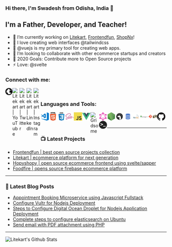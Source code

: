 ### Hi there, I'm Swadesh from Odisha, India 👋

## I'm a Father, Developer, and Teacher!
- 🔭 I’m currently working on [Litekart][website], [Frontendfun](https://www.frontendfun.com), [ShopNx](https://shopnx.in)!
- 🌱 I love creating web interfaces @tailwindcss 
- 🧰 @vuejs is my primary tool for creating web apps.
- 👯 I’m looking to collaborate with other ecommerce startups and creators
- 🥅 2020 Goals: Contribute more to Open Source projects
- ⚡ Love: @svelte

### Connect with me:

[<img align="left" alt="litekart.in" width="22px" src="https://raw.githubusercontent.com/iconic/open-iconic/master/svg/globe.svg" />][website]
[<img align="left" alt="Litekart | YouTube" width="22px" src="https://cdn.jsdelivr.net/npm/simple-icons@v3/icons/youtube.svg" />][youtube]
[<img align="left" alt="Litekart | Twitter" width="22px" src="https://cdn.jsdelivr.net/npm/simple-icons@v3/icons/twitter.svg" />][twitter]
[<img align="left" alt="Litekart | LinkedIn" width="22px" src="https://cdn.jsdelivr.net/npm/simple-icons@v3/icons/linkedin.svg" />][linkedin]
[<img align="left" alt="Litekart | Instagram" width="22px" src="https://cdn.jsdelivr.net/npm/simple-icons@v3/icons/instagram.svg" />][instagram]

<br />

### Languages and Tools:

[<img align="left" alt="Visual Studio Code" width="26px" src="https://raw.githubusercontent.com/github/explore/80688e429a7d4ef2fca1e82350fe8e3517d3494d/topics/visual-studio-code/visual-studio-code.png" />][website]
[<img align="left" alt="HTML5" width="26px" src="https://raw.githubusercontent.com/github/explore/80688e429a7d4ef2fca1e82350fe8e3517d3494d/topics/html/html.png" />][website]
[<img align="left" alt="CSS3" width="26px" src="https://raw.githubusercontent.com/github/explore/80688e429a7d4ef2fca1e82350fe8e3517d3494d/topics/css/css.png" />][website]
[<img align="left" alt="Sass" width="26px" src="https://raw.githubusercontent.com/github/explore/80688e429a7d4ef2fca1e82350fe8e3517d3494d/topics/sass/sass.png" />][website]
[<img align="left" alt="JavaScript" width="26px" src="https://raw.githubusercontent.com/github/explore/80688e429a7d4ef2fca1e82350fe8e3517d3494d/topics/javascript/javascript.png" />][website]
[<img align="left" alt="Vue" width="26px" src="https://raw.githubusercontent.com/github/explore/80688e429a7d4ef2fca1e82350fe8e3517d3494d/topics/vue/vue.png" />][website]
[<img align="left" alt="Gridsome" width="26px" src="https://avatars2.githubusercontent.com/u/17981963?v=4" />][website]
[<img align="left" alt="GraphQL" width="26px" src="https://raw.githubusercontent.com/github/explore/80688e429a7d4ef2fca1e82350fe8e3517d3494d/topics/graphql/graphql.png" />][website]
[<img align="left" alt="Node.js" width="26px" src="https://raw.githubusercontent.com/github/explore/80688e429a7d4ef2fca1e82350fe8e3517d3494d/topics/nodejs/nodejs.png" />][website]
[<img align="left" alt="Deno" width="26px" src="https://raw.githubusercontent.com/github/explore/361e2821e2dea67711cde99c9c40ed357061cf27/topics/deno/deno.png" />][website]
[<img align="left" alt="SQL" width="26px" src="https://raw.githubusercontent.com/github/explore/80688e429a7d4ef2fca1e82350fe8e3517d3494d/topics/sql/sql.png" />][website]
[<img align="left" alt="MySQL" width="26px" src="https://raw.githubusercontent.com/github/explore/80688e429a7d4ef2fca1e82350fe8e3517d3494d/topics/mysql/mysql.png" />][website]
[<img align="left" alt="MongoDB" width="26px" src="https://raw.githubusercontent.com/github/explore/80688e429a7d4ef2fca1e82350fe8e3517d3494d/topics/mongodb/mongodb.png" />][website]
[<img align="left" alt="Git" width="26px" src="https://raw.githubusercontent.com/github/explore/80688e429a7d4ef2fca1e82350fe8e3517d3494d/topics/git/git.png" />][website]
[<img align="left" alt="GitHub" width="26px" src="https://raw.githubusercontent.com/github/explore/78df643247d429f6cc873026c0622819ad797942/topics/github/github.png" />][website]
[<img align="left" alt="HTML5" width="26px" src="https://raw.githubusercontent.com/github/explore/80688e429a7d4ef2fca1e82350fe8e3517d3494d/topics/terminal/terminal.png" />][website]

<br />
<br />

---

### 📺 Latest Projects
<!-- PROJECTS:START -->
- [Frontendfun | best open source projects collection](https://www.frontendfun.com/)
- [Litekart | ecommerce platform for next generation](https://www.litekart.in/)
- [Hopyshopy | open source ecommerce frontend using svelte/sapper](https://www.hopyshopy.com/)
- [Foodfire | opens source firebase ecommerce platform](https://foodfire.info/)
<!-- PROJECTS:END -->

---

### 📕 Latest Blog Posts
<!-- BLOG-POST-LIST:START -->
- [Appointment Booking Microservice using Javascript Fullstack](https://www.angularcode.com/appointment-booking-microservice-using-javascript-fullstack/)
- [Configure Vultr for Nodejs Deployment](https://www.angularcode.com/configure-vultr-for-nodejs-deployment/)
- [Steps to Configure Digital Ocean Droplet for Nodejs Application Deployment](https://www.angularcode.com/steps-to-configure-digital-ocean-droplet-for-nodejs-application-deployment/)
- [Complete steps to configure elasticsearch on Ubuntu](https://www.angularcode.com/complete-steps-to-configure-elasticsearch-on-ubuntu/)
- [Send email with PDF attachment using PHP](https://www.angularcode.com/send-email-with-pdf-attachment-using-php/)
<!-- BLOG-POST-LIST:END -->

---

<img align="left" alt="Litekart's Github Stats" src="https://github-readme-stats.vercel.app/api?username=itswadesh&show_icons=true&hide_border=true" />

[website]: https://www.litekart.in
[facebook]: https://www.facebook.com/codenx2
[twitter]: https://twitter.com/itswadesh
[youtube]: https://youtube.com/codenx2
[instagram]: https://instagram.com/litekart
[linkedin]: https://linkedin.com/in/itswadesh
